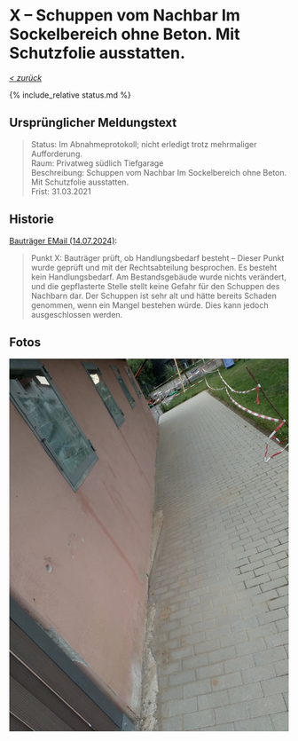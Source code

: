 # X &ndash; Schuppen vom Nachbar Im Sockelbereich ohne Beton. Mit Schutzfolie ausstatten.

_[&lt; zurück](../../index.md)_

{% include_relative status.md %}

## Ursprünglicher Meldungstext

> Status: Im Abnahmeprotokoll; nicht erledigt trotz mehrmaliger Aufforderung.\
> Raum: Privatweg südlich Tiefgarage\
> Beschreibung: Schuppen vom Nachbar Im Sockelbereich ohne Beton. Mit Schutzfolie ausstatten.\
> Frist: 31.03.2021

## Historie

[Bauträger EMail (14.07.2024)]:

> Punkt X: Bauträger prüft, ob Handlungsbedarf besteht – Dieser Punkt wurde geprüft und mit der Rechtsabteilung besprochen. Es besteht kein Handlungsbedarf. Am Bestandsgebäude wurde nichts verändert, und die gepflasterte Stelle stellt keine Gefahr für den Schuppen des Nachbarn dar. Der Schuppen ist sehr alt und hätte bereits Schaden genommen, wenn ein Mangel bestehen würde. Dies kann jedoch ausgeschlossen werden.

## Fotos

![](Meldung.jpg)

[Bauträger EMail (14.07.2024)]: https://drive.google.com/file/d/19hDpQ9SWxaemkfX0wXpxzCk9p0P5WIK4/view?usp=drive_link
